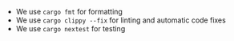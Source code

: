 -   We use `cargo fmt` for formatting
-   We use `cargo clippy --fix` for linting and automatic code fixes
-   We use `cargo nextest` for testing
